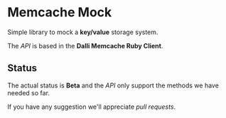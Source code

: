 # Memcache Mock

Simple library to mock a **key/value** storage system.

The _API_ is based in the **Dalli Memcache Ruby Client**.

## Status

The actual status is **Beta** and the _API_ only support the methods we have needed so far.

If you have any suggestion we'll appreciate _pull requests_.